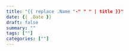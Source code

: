 ```yaml
---
title: "{{ replace .Name "-" " " | title }}"
date: {{ .Date }}
draft: false
summary: ""
tags: [""]
categories: [""]
---
```



